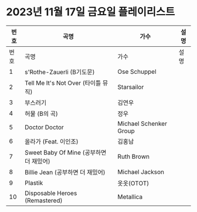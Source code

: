 # 2023년 11월 17일 금요일 플레이리스트

| 번호 | 곡명 | 가수 | 설명 |
|------|------|------|------|
| 번호 | 곡명 | 가수 | 설명 |
| 1 | s'Rothe-Zauerli (B기도문) | Ose Schuppel |  |
| 2 | Tell Me It's Not Over (타이틀 뮤직) | Starsailor |  |
| 3 | 부스러기 | 김연우 |  |
| 4 | 허물 (B의 곡) | 정우 |  |
| 5 | Doctor Doctor | Michael Schenker Group |  |
| 6 | 올라가 (Feat. 이인조) | 김홍남 |  |
| 7 | Sweet Baby Of Mine (공부하면 더 재밌어) | Ruth Brown |  |
| 8 | Billie Jean (공부하면 더 재밌어) | Michael Jackson |  |
| 9 | Plastik | 옷옷(OTOT) |  |
| 10 | Disposable Heroes (Remastered) | Metallica |  |
